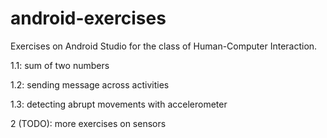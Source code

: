 # android-exercises

Exercises on Android Studio for the class of Human-Computer Interaction.

1.1: sum of two numbers

1.2: sending message across activities

1.3: detecting abrupt movements with accelerometer



2 (TODO): more exercises on sensors

